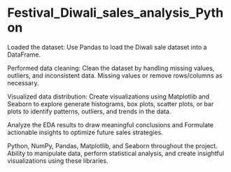 # Festival_Diwali_sales_analysis_Python

Loaded the dataset: Use Pandas to load the Diwali sale dataset into a DataFrame. 

Performed data cleaning: Clean the dataset by handling missing values, outliers, and inconsistent data. Missing values or remove rows/columns as necessary. 

Visualized data distribution: Create visualizations using Matplotlib and Seaborn to explore generate histograms, box plots, scatter plots, or bar plots to identify patterns, outliers, and trends in the data.

 Analyze the EDA results to draw meaningful conclusions and Formulate actionable insights to optimize future sales strategies.

Python, NumPy, Pandas, Matplotlib, and Seaborn throughout the project. Ability to manipulate data, perform statistical analysis, and create insightful visualizations using these libraries.
